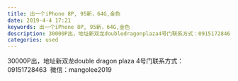 ```yaml
---
title: 出一个iPhone 8P, 95新，64G,金色
date: 2019-4-4 17:21
keywords: 出一个iPhone 8P, 95新，64G,金色
description: 30000P出，地址新双龙doubledragonplaza4号门联系方式：09151728463  微信：mangolee2019
categories: used
---
```

<td class="t_f" id="postmessage_3395016">

30000P出，地址新双龙double dragon plaza 4号门联系方式：09151728463  微信：mangolee2019</td>
